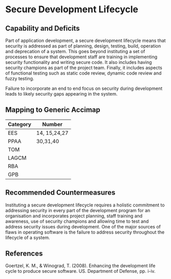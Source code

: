 # Secure Development Lifecycle

## Capability and Deficits
Part of application development, a secure development lifecycle means that security is addressed as part of planning, design, testing, build, operation and deprecation of a system. 
This goes beyond instituting a set of processes to ensure that development staff are training in implementing security functionality and writing secure code.  It also includes
having security champions as part of the project team.  Finally, it includes aspects of functional testing such as static code review, dynamic code review and fuzzy testing.

Failure to incorporate an end to end focus on security during development leads to likely security gaps appearing in the system.

## Mapping to Generic Accimap

|Category | Number |
| --- | --- |
|EES     | 14, 15,24,27    |
|PPAA  |30,31,40 |
|TOM   ||
|LAGCM ||
|RBA   ||
|GPB   ||

## Recommended Countermeasures
Instituting a secure development lifecycle requires a holistic commitment to addressing security in every part of the development program for an organisation and incorporates
project planning, staff training and awareness, use of security champions and allowing time to test and address security issues during development.  One of the major sources of
flaws in operating software is the failure to address security throughout the lifecycle of a system.


## References
Goertzel, K. M., & Winograd, T. (2008). Enhancing the development life cycle to produce secure software. US. Department of Defense, pp. i-iv.
